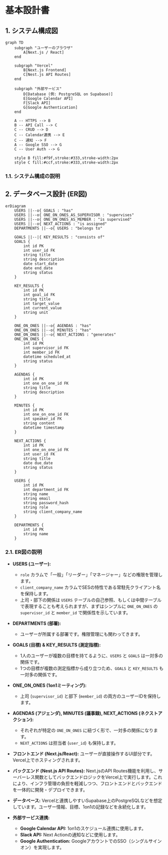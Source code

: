 # 基本設計書

## 1. システム構成図

```mermaid
graph TD
    subgraph "ユーザーのブラウザ"
        A[Next.js / React]
    end

    subgraph "Vercel"
        B[Next.js Frontend]
        C[Nest.js API Routes]
    end

    subgraph "外部サービス"
        D[Database (例: PostgreSQL on Supabase)]
        E[Google Calendar API]
        F[Slack API]
        G[Google Authentication]
    end

    A -- HTTPS --> B
    B -- API Call --> C
    C -- CRUD --> D
    C -- Calendar連携 --> E
    C -- 通知 --> F
    A -- Google SSO --> G
    C -- User Auth --> G

    style B fill:#f9f,stroke:#333,stroke-width:2px
    style C fill:#ccf,stroke:#333,stroke-width:2px
```

### 1.1. システム構成の説明

## 2. データベース設計 (ER図)

```mermaid
erDiagram
    USERS ||--o{ GOALS : "has"
    USERS ||--o{ ONE_ON_ONES_AS_SUPERVISOR : "supervises"
    USERS ||--o{ ONE_ON_ONES_AS_MEMBER : "is supervised"
    USERS ||--o{ NEXT_ACTIONS : "is assigned"
    DEPARTMENTS ||--o{ USERS : "belongs to"

    GOALS ||--|{ KEY_RESULTS : "consists of"
    GOALS {
        int id PK
        int user_id FK
        string title
        string description
        date start_date
        date end_date
        string status
    }

    KEY_RESULTS {
        int id PK
        int goal_id FK
        string title
        int target_value
        int current_value
        string unit
    }

    ONE_ON_ONES ||--o{ AGENDAS : "has"
    ONE_ON_ONES ||--o{ MINUTES : "has"
    ONE_ON_ONES ||--o{ NEXT_ACTIONS : "generates"
    ONE_ON_ONES {
        int id PK
        int supervisor_id FK
        int member_id FK
        datetime scheduled_at
        string status
    }

    AGENDAS {
        int id PK
        int one_on_one_id FK
        string title
        string description
    }

    MINUTES {
        int id PK
        int one_on_one_id FK
        int speaker_id FK
        string content
        datetime timestamp
    }

    NEXT_ACTIONS {
        int id PK
        int one_on_one_id FK
        int user_id FK
        string title
        date due_date
        string status
    }

    USERS {
        int id PK
        int department_id FK
        string name
        string email
        string password_hash
        string role
        string client_company_name
    }

    DEPARTMENTS {
        int id PK
        string name
    }
```

### 2.1. ER図の説明

*   **USERS (ユーザー):**
    *   `role` カラムで「一般」「リーダー」「マネージャー」などの権限を管理します。
    *   `client_company_name` カラムでSESの特性である常駐先クライアント名を保持します。
    *   上司・部下の関係は `USERS` テーブルの自己参照、もしくは中間テーブルで表現することも考えられますが、まずはシンプルに `ONE_ON_ONES` の `supervisor_id` と `member_id` で関係性を示しています。
*   **DEPARTMENTS (部署):**
    *   ユーザーが所属する部署です。権限管理にも関わってきます。
*   **GOALS (目標) & KEY_RESULTS (測定指標):**
    *   1人のユーザーが複数の目標を持てるように、`USERS` と `GOALS` は一対多の関係です。
    *   1つの目標が複数の測定指標から成り立つため、`GOALS` と `KEY_RESULTS` も一対多の関係です。
*   **ONE_ON_ONES (1on1ミーティング):**
    *   上司 (`supervisor_id`) と部下 (`member_id`) の両方のユーザーIDを保持します。
*   **AGENDAS (アジェンダ), MINUTES (議事録), NEXT_ACTIONS (ネクストアクション):**
    *   それぞれが特定の `ONE_ON_ONES` に紐づく形で、一対多の関係になります。
    *   `NEXT_ACTIONS` は担当者 (`user_id`) も保持します。


*   **フロントエンド (Next.js/React):** ユーザーが直接操作するUI部分です。Vercel上でホスティングされます。
*   **バックエンド (Nest.js API Routes):** Next.jsのAPI Routes機能を利用し、サーバーレス関数としてバックエンドロジックをVercel上で実行します。これにより、インフラ管理の負担を軽減しつつ、フロントエンドとバックエンドを一体的に開発・デプロイできます。
*   **データベース:** Vercelと連携しやすいSupabase上のPostgreSQLなどを想定しています。ユーザー情報、目標、1on1の記録などを永続化します。
*   **外部サービス連携:**
    *   **Google Calendar API:** 1on1のスケジュール連携に使用します。
    *   **Slack API:** Next Actionの通知などに使用します。
    *   **Google Authentication:** GoogleアカウントでのSSO（シングルサインオン）を実現します。
